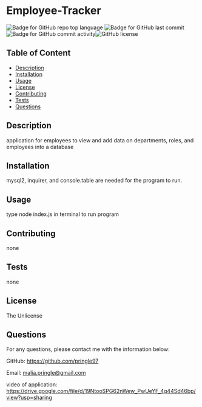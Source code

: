 
  # Employee-Tracker
  ![Badge for GitHub repo top language](https://img.shields.io/github/languages/top/pringle97/Employee-Tracker?style=flat&logo=appveyor) ![Badge for GitHub last commit](https://img.shields.io/github/last-commit/pringle97/Employee-Tracker?style=flat&logo=appveyor) ![Badge for GitHub commit activity](https://img.shields.io/github/commit-activity/w/pringle97/Employee-Tracker?color=purple)![GitHub license](https://img.shields.io/badge/license-TheUnlicense-blue.svg)


  ## Table of Content

  - [Description](#description)
  - [Installation](#installation)
  - [Usage](#usage)
  - [License](#license)
  - [Contributing](#contributing)
  - [Tests](#tests)
  - [Questions](#questions)


  ## Description
  application for employees to view and add data on departments, roles, and employees into a database

  ## Installation

  mysql2, inquirer, and console.table are needed for the program to run.

  

  ## Usage

  type node index.js in terminal to run program

  

  ## Contributing

  none

  

  ## Tests

  none

  

  ## License

  The Unlicense

  ## Questions

  For any questions, please contact me with the information below:

  GitHub: https://github.com/pringle97

  Email: malia.pringle@gmail.com

  video of application: https://drive.google.com/file/d/19NtooSPG62nWew_PwUeYF_4g44Sd46bp/view?usp=sharing
